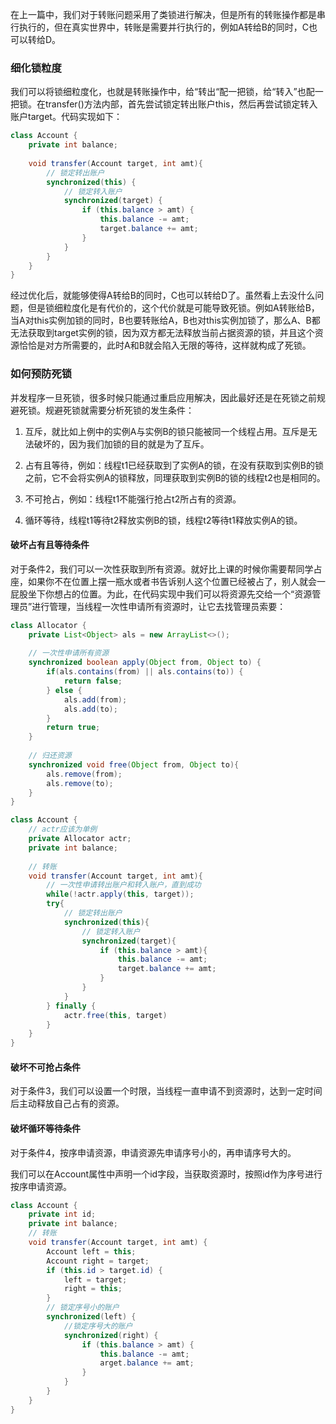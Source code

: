 在上一篇中，我们对于转账问题采用了类锁进行解决，但是所有的转账操作都是串行执行的，但在真实世界中，转账是需要并行执行的，例如A转给B的同时，C也可以转给D。

###  细化锁粒度

我们可以将锁细粒度化，也就是转账操作中，给“转出“配一把锁，给“转入”也配一把锁。在transfer()方法内部，首先尝试锁定转出账户this，然后再尝试锁定转入账户target。代码实现如下：

```java
class Account { 
    private int balance; 
    
    void transfer(Account target, int amt){ 
        // 锁定转出账户 
        synchronized(this) { 
            // 锁定转入账户 
            synchronized(target) { 
                if (this.balance > amt) { 
                    this.balance -= amt; 
                    target.balance += amt; 
                } 
            } 
        } 
    }
}
```

经过优化后，就能够使得A转给B的同时，C也可以转给D了。虽然看上去没什么问题，但是锁细粒度化是有代价的，这个代价就是可能导致死锁。例如A转账给B，当A对this实例加锁的同时，B也要转账给A，B也对this实例加锁了，那么A、B都无法获取到target实例的锁，因为双方都无法释放当前占据资源的锁，并且这个资源恰恰是对方所需要的，此时A和B就会陷入无限的等待，这样就构成了死锁。

### 如何预防死锁

并发程序一旦死锁，很多时候只能通过重启应用解决，因此最好还是在死锁之前规避死锁。规避死锁就需要分析死锁的发生条件：

1. 互斥，就比如上例中的实例A与实例B的锁只能被同一个线程占用。互斥是无法破坏的，因为我们加锁的目的就是为了互斥。
2. 占有且等待，例如：线程t1已经获取到了实例A的锁，在没有获取到实例B的锁之前，它不会将实例A的锁释放，同理获取到实例B的锁的线程t2也是相同的。

3. 不可抢占，例如：线程t1不能强行抢占t2所占有的资源。
4. 循环等待，线程t1等待t2释放实例B的锁，线程t2等待t1释放实例A的锁。



#### 破坏占有且等待条件

对于条件2，我们可以一次性获取到所有资源。就好比上课的时候你需要帮同学占座，如果你不在位置上摆一瓶水或者书告诉别人这个位置已经被占了，别人就会一屁股坐下你想占的位置。为此，在代码实现中我们可以将资源先交给一个“资源管理员”进行管理，当线程一次性申请所有资源时，让它去找管理员索要：

```java
class Allocator {
    private List<Object> als = new ArrayList<>();
    
    // 一次性申请所有资源
    synchronized boolean apply(Object from, Object to) {
        if(als.contains(from) || als.contains(to)) {
            return false;
        } else {
            als.add(from);
            als.add(to);
        }
        return true;
    }
    
    // 归还资源
    synchronized void free(Object from, Object to){
        als.remove(from);
        als.remove(to);
    }
}

class Account {
    // actr应该为单例
    private Allocator actr;
    private int balance;
    
    // 转账
    void transfer(Account target, int amt){
        // 一次性申请转出账户和转入账户，直到成功
        while(!actr.apply(this, target));
        try{
            // 锁定转出账户
            synchronized(this){              
                // 锁定转入账户
                synchronized(target){
                    if (this.balance > amt){
                        this.balance -= amt;
                        target.balance += amt;
                    }
                }
            }
        } finally {
            actr.free(this, target)
        }
    } 
}
```

#### 破坏不可抢占条件

对于条件3，我们可以设置一个时限，当线程一直申请不到资源时，达到一定时间后主动释放自己占有的资源。

#### 破坏循环等待条件

对于条件4，按序申请资源，申请资源先申请序号小的，再申请序号大的。

我们可以在Account属性中声明一个id字段，当获取资源时，按照id作为序号进行按序申请资源。

```java
class Account { 
    private int id; 
    private int balance; 
    // 转账 
    void transfer(Account target, int amt) { 
        Account left = this;
        Account right = target;
        if (this.id > target.id) {
            left = target;
            right = this;
        }
        // 锁定序号小的账户 
        synchronized(left) {
            //锁定序号大的账户 
            synchronized(right) { 
                if (this.balance > amt) { 
                    this.balance -= amt; 
                    arget.balance += amt; 
                } 
            } 
        } 
    } 
}
```

